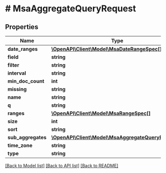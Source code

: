 # # MsaAggregateQueryRequest

## Properties

Name | Type | Description | Notes
------------ | ------------- | ------------- | -------------
**date_ranges** | [**\OpenAPI\Client\Model\MsaDateRangeSpec[]**](MsaDateRangeSpec.md) |  |
**field** | **string** |  |
**filter** | **string** |  |
**interval** | **string** |  |
**min_doc_count** | **int** |  |
**missing** | **string** |  |
**name** | **string** |  |
**q** | **string** |  |
**ranges** | [**\OpenAPI\Client\Model\MsaRangeSpec[]**](MsaRangeSpec.md) |  |
**size** | **int** |  |
**sort** | **string** |  |
**sub_aggregates** | [**\OpenAPI\Client\Model\MsaAggregateQueryRequest[]**](MsaAggregateQueryRequest.md) |  |
**time_zone** | **string** |  |
**type** | **string** |  |

[[Back to Model list]](../../README.md#models) [[Back to API list]](../../README.md#endpoints) [[Back to README]](../../README.md)
